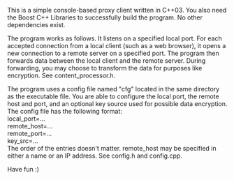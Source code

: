 This is a simple console-based proxy client written in C++03. You also need the Boost C++ Libraries to successfully build the program. No other dependencies exist.

The program works as follows. It listens on a specified local port. For each accepted connection from a local client (such as a web browser), it opens a new connection to a remote server on a specified port. The program then forwards data between the local client and the remote server. During forwarding, you may choose to transform the data for purposes like encryption. See content_processor.h.

The program uses a config file named "cfg" located in the same directory as the executable file. You are able to configure the local port, the remote host and port, and an optional key source used for possible data encryption. The config file has the following format:  
local_port=...  
remote_host=...  
remote_port=...  
key_src=...  
The order of the entries doesn't matter. remote_host may be specified in either a name or an IP address. See config.h and config.cpp.

Have fun :)
